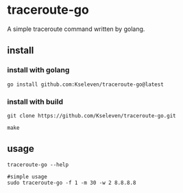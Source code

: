 # traceroute-go
A simple traceroute command written by golang.

## install

### install with golang
```
go install github.com:Kseleven/traceroute-go@latest
```

### install with build
```
git clone https://github.com/Kseleven/traceroute-go.git

make
```

## usage

```
traceroute-go --help

#simple usage
sudo traceroute-go -f 1 -m 30 -w 2 8.8.8.8
```

